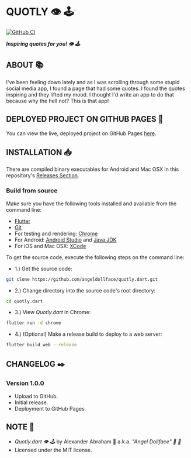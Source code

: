 # QUOTLY :eye: :joystick:

[![GitHub CI](https://github.com/angeldollface/quotly.dart/actions/workflows/flutter.yml/badge.svg)](https://github.com/angeldollface/quotly.dart/actions)

***Inspiring quotes for you! :eye: :joystick:***

## ABOUT :books:

I've been feeling down lately and as I was scrolling through some stupid social media app, I found a page that had some quotes. I found the quotes inspiring and they lifted my mood. I thought I'd write an app to do that because why the hell not? This is that app!

## DEPLOYED PROJECT ON GITHUB PAGES :rocket:

You can view the live, deployed project on GitHub Pages [here](https://angeldollface.art/quotly.dart).

## INSTALLATION :inbox_tray:

There are compiled binary executables for Android and Mac OSX in this repository's [Releases Section](https://github.com/angeldollface/quotly.dart/releases).

### Build from source

Make sure you have the following tools installed and available from the command line:

- [Flutter](https://flutter.dev)
- [Git](https://git-scm.org)
- For testing and rendering: [Chrome](https://www.google.com/chrome/)
- For Android: [Android Studio](https://developer.android.com/studio) and [Java JDK](https://www.oracle.com/java/technologies/downloads/)
- For iOS and Mac OSX: [XCode](https://developer.apple.com/xcode/)


To get the source code, execute the following steps on the command line:

- 1.) Get the source code:

```bash
git clone https://github.com/angeldollface/quotly.dart.git
```

- 2.) Change directory into the source code's root directory:

```bash
cd quotly.dart
```

- 3.) View *Quotly.dart* in Chrome:

```bash
flutter run -d chrome
```

- 4.) (Optional) Make a release build to deploy to a web server:

```bash
flutter build web --release
```

## CHANGELOG :black_nib:

### Version 1.0.0

- Upload to GitHub.
- Initial release.
- Deployment to GitHub Pages.

## NOTE :scroll:

- *Quotly.dart :eye: :joystick:* by Alexander Abraham :black_heart: a.k.a. *"Angel Dollface" :dolls: :ribbon:*
- Licensed under the MIT license.